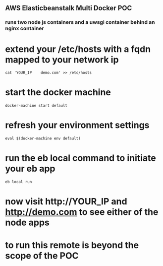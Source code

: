 ## AWS Elasticbeanstalk Multi Docker POC

### runs two node js containers and a uwsgi container behind an nginx container

# extend your /etc/hosts with a fqdn mapped to your network ip
```
cat 'YOUR_IP    demo.com' >> /etc/hosts
```

# start the docker machine
```
docker-machine start default      
```

# refresh your environment settings
```
eval $(docker-machine env default)
```

# run the eb local command to initiate your eb app
```
eb local run
```

# now visit http://YOUR_IP and http://demo.com to see either of the node apps

# to run this remote is beyond the scope of the POC
